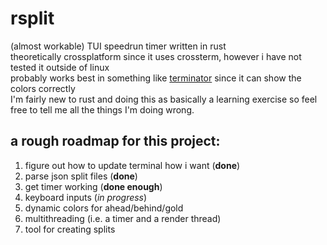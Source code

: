 # rsplit
(almost workable) TUI speedrun timer written in rust\
theoretically crossplatform since it uses crossterm, however i have not tested it outside of linux\
probably works best in something like [terminator](https://github.com/gnome-terminator/terminator) since it can show the colors correctly\
I'm fairly new to rust and doing this as basically a learning exercise so feel free to tell me all the things I'm doing wrong.

## a rough roadmap for this project:
1. figure out how to update terminal how i want (**done**)
2. parse json split files (**done**)
3. get timer working (**done enough**)
4. keyboard inputs (*in progress*)
5. dynamic colors for ahead/behind/gold
6. multithreading (i.e. a timer and a render thread)
7. tool for creating splits

